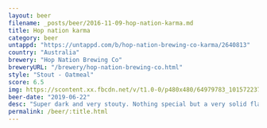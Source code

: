 ```yaml
---
layout: beer
filename: _posts/beer/2016-11-09-hop-nation-karma.md
title: Hop nation karma
category: beer
untappd: "https://untappd.com/b/hop-nation-brewing-co-karma/2640813"
country: "Australia"
brewery: "Hop Nation Brewing Co"
breweryURL: "/brewery/hop-nation-brewing-co.html"
style: "Stout - Oatmeal"
score: 6.5
img: https://scontent.xx.fbcdn.net/v/t1.0-0/p480x480/64979783_10157223731358745_2734512949019279360_n.jpg?_nc_cat=111&_nc_oc=AQn8GV3aT3jt1tTO1uDDge0EmwxcvCKK30l8TR9lt6F1S7SbA6VB_Hhzo8pHhnB2tRA&_nc_ht=scontent.xx&oh=34e487b063f22ebe169db13776b9e26b&oe=5DAAB30C
beer-date: "2019-06-22"
desc: "Super dark and very stouty. Nothing special but a very solid flavour"
permalink: /beer/:title.html
---
```

